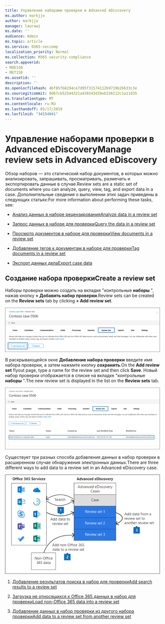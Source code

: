 ```yaml
---
title: Управление наборами проверки в Advanced eDiscovery
ms.author: markjjo
author: markjjo
manager: laurawi
ms.date: ''
audience: Admin
ms.topic: article
ms.service: O365-seccomp
localization_priority: Normal
ms.collection: M365-security-compliance
search.appverid:
- MOE150
- MET150
ms.assetid: ''
description: ''
ms.openlocfilehash: 4bf85fb8294ce7d95f31574112b9719b2b633c3e
ms.sourcegitcommit: 9d67cb52544321a430343d39eb336112c1a11d35
ms.translationtype: MT
ms.contentlocale: ru-RU
ms.lasthandoff: 05/17/2019
ms.locfileid: "34154041"
---
```

# <a name="manage-review-sets-in-advanced-ediscovery"></a><span data-ttu-id="4f6ad-102">Управление наборами проверки в Advanced eDiscovery</span><span class="sxs-lookup"><span data-stu-id="4f6ad-102">Manage review sets in Advanced eDiscovery</span></span>

<span data-ttu-id="4f6ad-103">Обзор наборов — это статический набор документов, в которых можно анализировать, запрашивать, просматривать, размечать и экспортировать данные в случае.</span><span class="sxs-lookup"><span data-stu-id="4f6ad-103">Review sets are a static set of documents where you can analyze, query, view, tag, and export data in a case.</span></span> <span data-ttu-id="4f6ad-104">Дополнительные сведения о выполнении этих задач приведены в следующих статьях:</span><span class="sxs-lookup"><span data-stu-id="4f6ad-104">For more information about performing these tasks, see:</span></span>

- [<span data-ttu-id="4f6ad-105">Анализ данных в наборе рецензирования</span><span class="sxs-lookup"><span data-stu-id="4f6ad-105">Analyze data in a review set</span></span>](analyzing-data-in-review-set.md)

- [<span data-ttu-id="4f6ad-106">Запрос данных в наборе для проверки</span><span class="sxs-lookup"><span data-stu-id="4f6ad-106">Query the data in a review set</span></span>](review-set-search.md)

- [<span data-ttu-id="4f6ad-107">Просмотр документов в наборе для проверки</span><span class="sxs-lookup"><span data-stu-id="4f6ad-107">View documents in a review set</span></span>](view-documents-in-review-set.md)

- [<span data-ttu-id="4f6ad-108">Добавление тегов к документам в наборе для проверки</span><span class="sxs-lookup"><span data-stu-id="4f6ad-108">Tag documents in a review set</span></span>](tagging-documents.md)

- [<span data-ttu-id="4f6ad-109">Экспорт данных дела</span><span class="sxs-lookup"><span data-stu-id="4f6ad-109">Export case data</span></span>](exporting-data-ediscover20.md)

## <a name="create-a-review-set"></a><span data-ttu-id="4f6ad-110">Создание набора проверки</span><span class="sxs-lookup"><span data-stu-id="4f6ad-110">Create a review set</span></span>

<span data-ttu-id="4f6ad-111">Наборы проверки можно создать на вкладке "контрольные **наборы** ", нажав кнопку **+ Добавить набор проверки**.</span><span class="sxs-lookup"><span data-stu-id="4f6ad-111">Review sets can be created on the **Review sets** tab by clicking **+ Add review set**.</span></span>

![Добавление набора проверок](../media/f45c51d9-585d-47d1-b7fb-0288715e0b6a.png)

<span data-ttu-id="4f6ad-113">В раскрывающейся окне **Добавление набора проверки** введите имя набора проверки, а затем нажмите кнопку **сохранить**.</span><span class="sxs-lookup"><span data-stu-id="4f6ad-113">On the **Add review set** flyout page, type a name for the review set and then click **Save**.</span></span>  <span data-ttu-id="4f6ad-114">Новый набор проверки отображается в списке на вкладке "контрольные **наборы** ".</span><span class="sxs-lookup"><span data-stu-id="4f6ad-114">The new review set is displayed in the list on the **Review sets** tab.</span></span>

![Новый набор проверок, указанный на вкладке "набор проверки"](../media/AeDnewreviewset.png)

<span data-ttu-id="4f6ad-116">Существует три разных способа добавления данных в набор проверки в расширенном случае обнаружения электронных данных.</span><span class="sxs-lookup"><span data-stu-id="4f6ad-116">There are three different ways to add data to a review set in an Advanced eDiscovery case.</span></span>

![Три способа добавления к наборам рецензирования](../media/1f1f4efd-c03b-4255-bc3d-df358e56549c.png)

1. [<span data-ttu-id="4f6ad-118">Добавление результатов поиска в набор для проверки</span><span class="sxs-lookup"><span data-stu-id="4f6ad-118">Add search results to a review set</span></span>](add-data-to-review-set.md)

2. [<span data-ttu-id="4f6ad-119">Загрузка не относящихся к Office 365 данных в набор для проверки</span><span class="sxs-lookup"><span data-stu-id="4f6ad-119">Load non-Office 365 data into a review set</span></span>](load-non-office365-data.md)

3. [<span data-ttu-id="4f6ad-120">Добавление данных в набор проверки из другого набора проверки</span><span class="sxs-lookup"><span data-stu-id="4f6ad-120">Add data to a review set from another review set</span></span>](add-data-to-review-set-from-another-review-set.md)